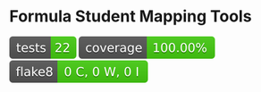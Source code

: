 # Formula Student Mapping Tools

[![Tests](./reports/badges/tests.svg)](http://htmlpreview.github.io/?https://github.com/erlete/fs-mapping-tools/blob/dev/reports/data/tests/index.html) [![Coverage](./reports/badges/coverage.svg)](http://htmlpreview.github.io/?https://github.com/erlete/fs-mapping-tools/blob/dev/reports/data/coverage/index.html) [![Linter](./reports/badges/linter.svg)](http://htmlpreview.github.io/?https://github.com/erlete/fs-mapping-tools/blob/dev/reports/data/linter/index.html)
